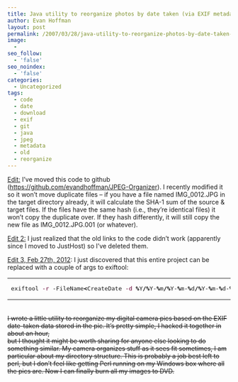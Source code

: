 ```yaml
---
title: Java utility to reorganize photos by date taken (via EXIF metadata)
author: Evan Hoffman
layout: post
permalink: /2007/03/28/java-utility-to-reorganize-photos-by-date-taken-via-exif-metadata/
image:
  - 
seo_follow:
  - 'false'
seo_noindex:
  - 'false'
categories:
  - Uncategorized
tags:
  - code
  - date
  - download
  - exif
  - git
  - java
  - jpeg
  - metadata
  - old
  - reorganize
---
```

<ins datetime="2011-05-26T14:44:01+00:00">Edit:</ins> I&#8217;ve moved this code to github (<a href="https://github.com/evandhoffman/JPEG-Organizer" onclick="_gaq.push(['_trackEvent', 'outbound-article', 'https://github.com/evandhoffman/JPEG-Organizer', 'https://github.com/evandhoffman/JPEG-Organizer']);" >https://github.com/evandhoffman/JPEG-Organizer</a>). I recently modified it so it won&#8217;t move duplicate files &#8211; if you have a file named IMG\_0012.JPG in the target directory already, it will calculate the SHA-1 sum of the source &#038; target files. If the files have the same hash (i.e., they&#8217;re identical files) it won&#8217;t copy the duplicate over. If they hash differently, it will still copy the new file as IMG\_0012.JPG.001 (or whatever).

<ins datetime="2011-05-26T14:52:10+00:00">Edit 2:</ins> I just realized that the old links to the code didn&#8217;t work (apparently since I moved to JustHost) so I&#8217;ve deleted them.

<ins datetime="2012-02-28T04:33:10+00:00">Edit 3, Feb 27th, 2012</ins>: I just discovered that this entire project can be replaced with a couple of args to exiftool:

<div class="wp_syntax">
  <table>
    <tr>
      <td class="code">
        <pre class="bash" style="font-family:monospace;">exiftool <span style="color: #660033;">-r</span> -FileName<span style="color: #000000; font-weight: bold;">&lt;</span>CreateDate <span style="color: #660033;">-d</span> <span style="color: #000000; font-weight: bold;">%</span>Y<span style="color: #000000; font-weight: bold;">/%</span>Y-<span style="color: #000000; font-weight: bold;">%</span>m<span style="color: #000000; font-weight: bold;">/%</span>Y-<span style="color: #000000; font-weight: bold;">%</span>m-<span style="color: #000000; font-weight: bold;">%</span>d<span style="color: #000000; font-weight: bold;">/%</span>Y-<span style="color: #000000; font-weight: bold;">%</span>m-<span style="color: #000000; font-weight: bold;">%</span>d-<span style="color: #000000; font-weight: bold;">%%</span>f.<span style="color: #000000; font-weight: bold;">%%</span>e <span style="color: #000000; font-weight: bold;">&lt;</span><span style="color: #c20cb9; font-weight: bold;">dir</span><span style="color: #000000; font-weight: bold;">&gt;</span></pre>
      </td>
    </tr>
  </table>
</div>

<del datetime="2011-05-26T14:44:01+00:00"><br /> I wrote a little utility to reorganize my digital camera pics based on the EXIF date-taken data stored in the pic. It&#8217;s pretty simple, I hacked it together in about an hour,<br /> but I thought it might be worth sharing for anyone else looking to do something similar. My camera organizes stuff as it sees fit sometimes, I am particular about my directory structure. This is probably a job best left to perl, but I don&#8217;t feel like getting Perl running on my Windows box where all the pics are. Now I can finally burn all my images to DVD.</p> 


  <p>
    </del>
  </p>